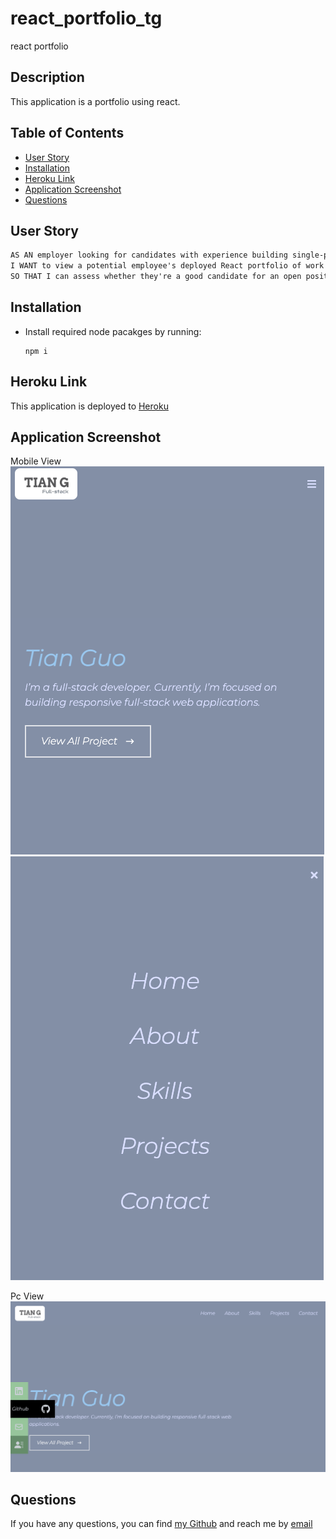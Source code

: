 # react_portfolio_tg
react portfolio



## Description
This application is a portfolio using react. 

## Table of Contents
  * [User Story](#user-story)
  * [Installation](#installation)
  * [Heroku Link](#heroku-link)
  * [Application Screenshot](#application-screenshot)
  * [Questions](#questions)  

## User Story
```md
AS AN employer looking for candidates with experience building single-page applications
I WANT to view a potential employee's deployed React portfolio of work samples
SO THAT I can assess whether they're a good candidate for an open position
```

## Installation
- Install required node pacakges by running:
    ```
    npm i
    ```

## Heroku Link
This application is deployed to [Heroku](https://penny-react-portfolio.herokuapp.com/)

## Application Screenshot

Mobile View
![Application Screenshot](src/assets/projectimg/main.png)
![Application Screenshot](src/assets/projectimg/sidelist.png)

Pc View
![Application Screenshot](src/assets/projectimg/expension.png)


## Questions
If you have any questions, you can find [my Github](https://github.com/gtotaku-tg) and reach me by [email](mailto:gtotaku@live.com)